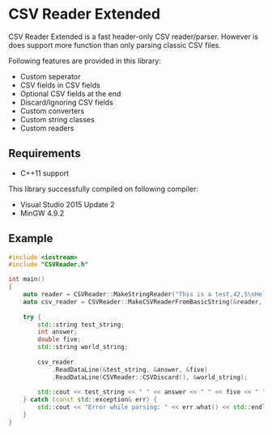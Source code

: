 # CSV Reader Extended

CSV Reader Extended is a fast header-only CSV reader/parser. However is does support more function than only parsing classic CSV files.

Following features are provided in this library:

- Custom seperator
- CSV fields in CSV fields
- Optional CSV fields at the end
- Discard/Ignoring CSV fields
- Custom converters
- Custom string classes
- Custom readers

## Requirements ##

- C++11 support

This library successfully compiled on following compiler:

- Visual Studio 2015 Update 2
- MinGW 4.9.2

## Example ##

```cpp
#include <iostream>
#include "CSVReader.h"

int main()
{
    auto reader = CSVReader::MakeStringReader("This is a test,42,5\nHello,World");
    auto csv_reader = CSVReader::MakeCSVReaderFromBasicString(&reader, ',')
    
    try {
        std::string test_string;
        int answer;
        double five;
        std::string world_string;
        
        csv_reader
            .ReadDataLine(&test_string, &answer, &five)
            .ReadDataLine(CSVReader::CSVDiscard(), &world_string);
        
        std::cout << test_string << " " << answer << " " << five << " " << world_string << std::endl;
    } catch (const std::exception& err) {
        std::cout << "Error while parsing: " << err.what() << std::endl;
    }
}
```
